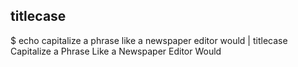 titlecase
---------

$ echo capitalize a phrase like a newspaper editor would  | titlecase
Capitalize a Phrase Like a Newspaper Editor Would




